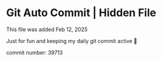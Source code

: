 # Git Auto Commit | Hidden File

This file was added Feb 12, 2025

Just for fun and keeping my daily git commit active 🤪

commit number: 39713
